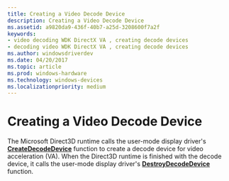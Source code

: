 ```yaml
---
title: Creating a Video Decode Device
description: Creating a Video Decode Device
ms.assetid: a9820da9-436f-40b7-a25d-3208600f7a2f
keywords:
- video decoding WDK DirectX VA , creating decode devices
- decoding video WDK DirectX VA , creating decode devices
ms.author: windowsdriverdev
ms.date: 04/20/2017
ms.topic: article
ms.prod: windows-hardware
ms.technology: windows-devices
ms.localizationpriority: medium
---
```


# Creating a Video Decode Device


The Microsoft Direct3D runtime calls the user-mode display driver's [**CreateDecodeDevice**](https://msdn.microsoft.com/library/windows/hardware/ff540618) function to create a decode device for video acceleration (VA). When the Direct3D runtime is finished with the decode device, it calls the user-mode display driver's [**DestroyDecodeDevice**](https://msdn.microsoft.com/library/windows/hardware/ff552757) function.

 

 





